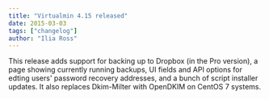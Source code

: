 ```yaml
---
title: "Virtualmin 4.15 released"
date: 2015-03-03
tags: ["changelog"]
author: "Ilia Ross"
---
```


This release adds support for backing up to Dropbox (in the Pro version), a page showing currently running backups, UI fields and API options for edting users' password recovery addresses, and a bunch of script installer updates. It also replaces Dkim-Milter with OpenDKIM on CentOS 7 systems.